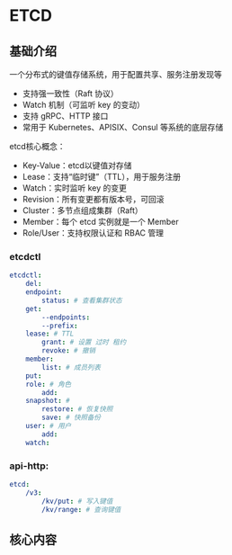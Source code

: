 # ETCD


## 基础介绍

一个分布式的键值存储系统，用于配置共享、服务注册发现等
- 支持强一致性（Raft 协议）
- Watch 机制（可监听 key 的变动）
- 支持 gRPC、HTTP 接口
- 常用于 Kubernetes、APISIX、Consul 等系统的底层存储



etcd核心概念：
- Key-Value：etcd以键值对存储
- Lease：支持“临时键”（TTL），用于服务注册
- Watch：实时监听 key 的变更
- Revision：所有变更都有版本号，可回滚
- Cluster：多节点组成集群（Raft）
- Member：每个 etcd 实例就是一个 Member
- Role/User：支持权限认证和 RBAC 管理


### etcdctl
```yaml
etcdctl:
    del:
    endpoint:
        status: # 查看集群状态
    get:
        --endpoints:
        --prefix:
    lease: # TTL
        grant: # 设置 过时 租约
        revoke: # 撤销
    member:
        list: # 成员列表
    put:
    role: # 角色
        add:
    snapshot: # 
        restore: # 恢复快照
        save: # 快照备份
    user: # 用户
        add:
    watch:
```


### api-http:
```yaml
etcd:
    /v3:
        /kv/put: # 写入键值
        /kv/range: # 查询键值
```


## 核心内容
```yaml

```